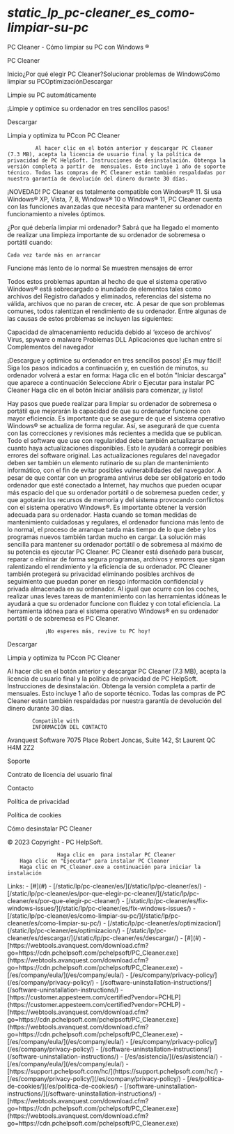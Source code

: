 # _static_lp_pc-cleaner_es_como-limpiar-su-pc_

<p>PC Cleaner - Cómo limpiar su PC con Windows ®</p>
<p>PC Cleaner</p>
<p>Inicio¿Por qué elegir PC Cleaner?Solucionar problemas de WindowsCómo limpiar su PCOptimizaciónDescargar </p>
<p>Limpie su PC automáticamente</p>
<p>¡Limpie y optimice su ordenador en tres sencillos pasos!</p>
<p>Descargar</p>
<p>Limpia y optimiza tu PCcon PC Cleaner</p>
<pre><code>         Al hacer clic en el botón anterior y descargar PC Cleaner (7.3 MB), acepta la licencia de usuario final y la política de privacidad de PC HelpSoft. Instrucciones de desinstalación. Obtenga la versión completa a partir de  mensuales. Esto incluye 1 año de soporte técnico. Todas las compras de PC Cleaner están también respaldadas por nuestra garantía de devolución del dinero durante 30 días.
</code></pre>
<p>¡NOVEDAD! PC Cleaner es totalmente compatible con Windows® 11. Si usa Windows® XP, Vista, 7, 8, Windows® 10 o Windows® 11, PC Cleaner cuenta con las funciones avanzadas que necesita para mantener su ordenador en funcionamiento a niveles óptimos.</p>
<p>¿Por qué debería limpiar mi ordenador?
Sabrá que ha llegado el momento de realizar una limpieza importante de su ordenador de sobremesa o portátil cuando:</p>
<pre><code>Cada vez tarde más en arrancar
</code></pre>
<p>Funcione más lento de lo normal
Se muestren mensajes de error</p>
<p>Todos estos problemas apuntan al hecho de que el sistema operativo Windows® está sobrecargado o inundado de elementos tales como archivos del Registro dañados y eliminados, referencias del sistema no válida, archivos que no paran de crecer, etc. A pesar de que son problemas comunes, todos ralentizan el rendimiento de su ordenador. Entre algunas de las causas de estos problemas se incluyen las siguientes:</p>
<p>Capacidad de almacenamiento reducida debido al ‘exceso de archivos’
Virus, spyware o malware
Problemas DLL
Aplicaciones que luchan entre sí
Complementos del navegador</p>
<p>¡Descargue y optimice su ordenador en tres sencillos pasos!
¡Es muy fácil! Siga los pasos indicados a continuación y, en cuestión de minutos, su ordenador volverá a estar en forma:
Haga clic en el botón "Iniciar descarga" que aparece a continuación
Seleccione Abrir o Ejecutar para instalar PC Cleaner
Haga clic en el botón Iniciar análisis para comenzar, ¡y listo!</p>
<p>Hay pasos que puede realizar para limpiar su ordenador de sobremesa o portátil que mejorarán la capacidad de que su ordenador funcione con mayor eficiencia.  Es importante que se asegure de que el sistema operativo Windows® se actualiza de forma regular. Así, se asegurará de que cuenta con las correcciones y revisiones más recientes a medida que se publican. Todo el software que use con regularidad debe también actualizarse en cuanto haya actualizaciones disponibles. Esto le ayudará a corregir posibles errores del software original. Las actualizaciones regulares del navegador deben ser también un elemento rutinario de su plan de mantenimiento informático, con el fin de evitar posibles vulnerabilidades del navegador. 
A pesar de que contar con un programa antivirus debe ser obligatorio en todo ordenador que esté conectado a Internet, hay muchos que pueden ocupar más espacio del que su ordenador portátil o de sobremesa pueden ceder, y que agotarán los recursos de memoria y del sistema provocando conflictos con el sistema operativo Windows®. Es importante obtener la versión adecuada para su ordenador.
Hasta cuando se toman medidas de mantenimiento cuidadosas y regulares, el ordenador funciona más lento de lo normal, el proceso de arranque tarda más tiempo de lo que debe y los programas nuevos también tardan mucho en cargar.  La solución más sencilla para mantener su ordenador portátil o de sobremesa al máximo de su potencia es ejecutar PC Cleaner. 
PC Cleaner está diseñado para buscar, reparar o eliminar de forma segura programas, archivos y errores que sigan ralentizando el rendimiento y la eficiencia de su ordenador. PC Cleaner también protegerá su privacidad eliminando posibles archivos de seguimiento que puedan poner en riesgo información confidencial y privada almacenada en su ordenador. 
Al igual que ocurre con los coches, realizar unas leves tareas de mantenimiento con las herramientas idóneas le ayudará a que su ordenador funcione con fluidez y con total eficiencia. La herramienta idónea para el sistema operativo Windows® en su ordenador portátil o de sobremesa es PC Cleaner. </p>
<pre><code>            ¡No esperes más, revive tu PC hoy!
</code></pre>
<p>Descargar</p>
<p>Limpia y optimiza tu PCcon PC Cleaner</p>
<p>Al hacer clic en el botón anterior y descargar PC Cleaner (7.3 MB), acepta la licencia de usuario final y la política de privacidad de PC HelpSoft. Instrucciones de desinstalación. Obtenga la versión completa a partir de  mensuales. Esto incluye 1 año de soporte técnico. Todas las compras de PC Cleaner están también respaldadas por nuestra garantía de devolución del dinero durante 30 días.</p>
<pre><code>        Compatible with
        INFORMACIÓN DEL CONTACTO
</code></pre>
<p>Avanquest Software
7075 Place Robert Joncas, Suite 142, St Laurent QC H4M 2Z2</p>
<p>Soporte</p>
<p>Contrato de licencia del usuario final</p>
<p>Contacto</p>
<p>Política de privacidad</p>
<p>Política de cookies</p>
<p>Cómo desinstalar PC Cleaner</p>
<p>© 2023 Copyright - PC HelpSoft.</p>
<pre><code>                Haga clic en  para instalar PC Cleaner
    Haga clic en "Ejecutar" para instalar PC Cleaner
    Haga clic en PC_Cleaner.exe a continuación para iniciar la instalación
</code></pre>
Links:
- [#](#)
- [/static/lp/pc-cleaner/es/](/static/lp/pc-cleaner/es/)
- [/static/lp/pc-cleaner/es/por-que-elegir-pc-cleaner/](/static/lp/pc-cleaner/es/por-que-elegir-pc-cleaner/)
- [/static/lp/pc-cleaner/es/fix-windows-issues/](/static/lp/pc-cleaner/es/fix-windows-issues/)
- [/static/lp/pc-cleaner/es/como-limpiar-su-pc/](/static/lp/pc-cleaner/es/como-limpiar-su-pc/)
- [/static/lp/pc-cleaner/es/optimizacion/](/static/lp/pc-cleaner/es/optimizacion/)
- [/static/lp/pc-cleaner/es/descargar/](/static/lp/pc-cleaner/es/descargar/)
- [#](#)
- [https://webtools.avanquest.com/download.cfm?go=https://cdn.pchelpsoft.com/pchelpsoft/PC_Cleaner.exe](https://webtools.avanquest.com/download.cfm?go=https://cdn.pchelpsoft.com/pchelpsoft/PC_Cleaner.exe)
- [/es/company/eula/](/es/company/eula/)
- [/es/company/privacy-policy/](/es/company/privacy-policy/)
- [/software-uninstallation-instructions/](/software-uninstallation-instructions/)
- [https://customer.appesteem.com/certified?vendor=PCHLP](https://customer.appesteem.com/certified?vendor=PCHLP)
- [https://webtools.avanquest.com/download.cfm?go=https://cdn.pchelpsoft.com/pchelpsoft/PC_Cleaner.exe](https://webtools.avanquest.com/download.cfm?go=https://cdn.pchelpsoft.com/pchelpsoft/PC_Cleaner.exe)
- [/es/company/eula/](/es/company/eula/)
- [/es/company/privacy-policy/](/es/company/privacy-policy/)
- [/software-uninstallation-instructions/](/software-uninstallation-instructions/)
- [/es/asistencia/](/es/asistencia/)
- [/es/company/eula/](/es/company/eula/)
- [https://support.pchelpsoft.com/hc/](https://support.pchelpsoft.com/hc/)
- [/es/company/privacy-policy/](/es/company/privacy-policy/)
- [/es/politica-de-cookies/](/es/politica-de-cookies/)
- [/software-uninstallation-instructions/](/software-uninstallation-instructions/)
- [https://webtools.avanquest.com/download.cfm?go=https://cdn.pchelpsoft.com/pchelpsoft/PC_Cleaner.exe](https://webtools.avanquest.com/download.cfm?go=https://cdn.pchelpsoft.com/pchelpsoft/PC_Cleaner.exe)